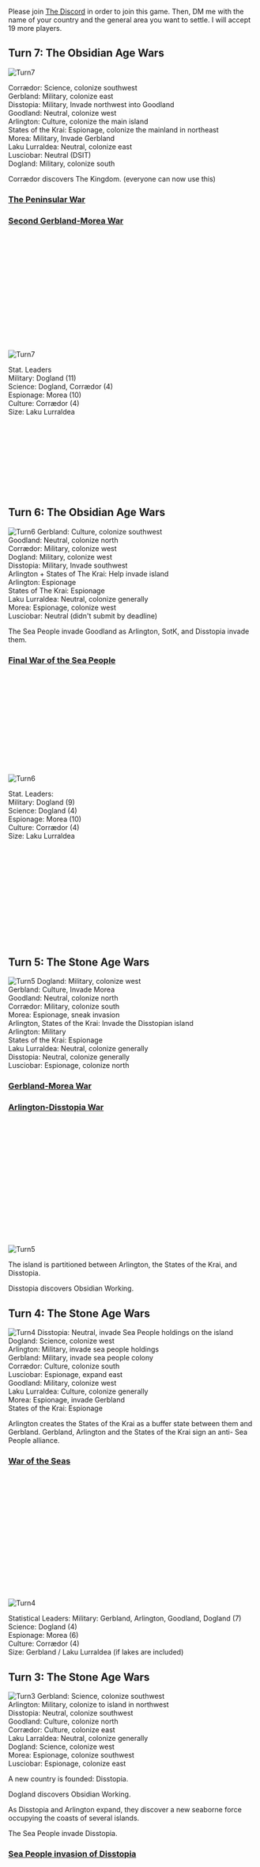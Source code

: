 Please join [The Discord](https://discord.gg/q8DEdhR) in order to join this game. Then, DM me with the name of your country and the general area you want to settle. I will accept 19 more players.

## Turn 7: The Obsidian Age Wars
![Turn7](assets/Turn7a.png)

Corrædor: Science, colonize southwest<br/>
Gerbland: Military, colonize east<br/>
Disstopia: Military, Invade northwest into Goodland<br/>
Goodland: Neutral, colonize west<br/>
Arlington: Culture, colonize the main island<br/>
States of the Krai: Espionage, colonize the mainland in northeast<br/>
Morea: Military, Invade Gerbland<br/>
Laku Lurraldea: Neutral, colonize east<br/>
Lusciobar: Neutral (DSIT)<br/>
Dogland: Military, colonize south

Corrædor discovers The Kingdom. (everyone can now use this)

### [The Peninsular War](wars/war6.md)
### [Second Gerbland-Morea War](wars/war7.md)
<br/><br/><br/><br/><br/><br/><br/><br/><br/><br/><br/><br/><br/>

![Turn7](assets/Turn7b.png)

Stat. Leaders<br/>
Military: Dogland (11)<br/>
Science: Dogland, Corrædor (4)<br/>
Espionage: Morea (10)<br/>
Culture: Corrædor (4)<br/>
Size: Laku Lurraldea
<br/><br/><br/><br/><br/><br/><br/><br/><br/><br/>
## Turn 6: The Obsidian Age Wars
![Turn6](assets/Turn6a.png)
Gerbland: Culture, colonize southwest<br/>
Goodland: Neutral, colonize north<br/>
Corrædor: Military, colonize west<br/>
Dogland: Military, colonize west<br/>
Disstopia: Military, Invade southwest<br/>
Arlington + States of The Krai: Help invade island<br/>
Arlington: Espionage<br/>
States of The Krai: Espionage<br/>
Laku Lurraldea: Neutral, colonize generally<br/>
Morea: Espionage, colonize west<br/>
Lusciobar: Neutral (didn't submit by deadline)

The Sea People invade Goodland as Arlington, SotK, and Disstopia invade them.
### [Final War of the Sea People](wars/war5.md)
<br/><br/><br/><br/><br/><br/><br/><br/><br/><br/><br/><br/>
![Turn6](assets/Turn6b.png)

Stat. Leaders:<br/>
Military: Dogland (9)<br/>
Science: Dogland (4)<br/>
Espionage: Morea (10)<br/>
Culture: Corrædor (4)<br/>
Size: Laku Lurraldea
<br/><br/><br/><br/><br/><br/><br/><br/><br/><br/><br/><br/><br/>
## Turn 5: The Stone Age Wars
![Turn5](assets/Turn5a.png)
Dogland: Military, colonize west<br/>
Gerbland: Culture, Invade Morea<br/>
Goodland: Neutral, colonize north<br/>
Corrædor: Military, colonize south<br/>
Morea: Espionage, sneak invasion<br/>
Arlington, States of the Krai: Invade the Disstopian island<br/>
Arlington: Military<br/>
States of the Krai: Espionage<br/>
Laku Lurraldea: Neutral, colonize generally<br/>
Disstopia: Neutral, colonize generally<br/>
Lusciobar: Espionage, colonize north

### [Gerbland-Morea War](wars/war3.md)
### [Arlington-Disstopia War](wars/war4.md)
<br/><br/><br/><br/><br/><br/><br/>
<br/><br/><br/><br/><br/><br/><br/>

![Turn5](assets/Turn5b.png)

The island is partitioned between Arlington, the States of the Krai, and Disstopia.

Disstopia discovers Obsidian Working.

## Turn 4: The Stone Age Wars
![Turn4](assets/Turn4a.png)
Disstopia: Neutral, invade Sea People holdings on the island<br/>
Dogland: Science, colonize west<br/>
Arlington: Military, invade sea people holdings<br/>
Gerbland: Military, invade sea people colony<br/>
Corrædor: Culture, colonize south<br/>
Lusciobar: Espionage, expand east<br/>
Goodland: Military, colonize west<br/>
Laku Lurraldea: Culture, colonize generally<br/>
Morea: Espionage, invade Gerbland<br/>
States of the Krai: Espionage

Arlington creates the States of the Krai as a buffer state between them and Gerbland. Gerbland, Arlington and the States of the Krai sign an anti- Sea People alliance.

### [War of the Seas](wars/war2.md)
<br/><br/><br/><br/><br/><br/><br/>
<br/><br/><br/><br/><br/><br/><br/>

![Turn4](assets/Turn4b.png)

Statistical Leaders:
Military: Gerbland, Arlington, Goodland, Dogland (7)<br/>
Science: Dogland (4)<br/>
Espionage: Morea (6)<br/>
Culture: Corrædor (4)<br/>
Size: Gerbland / Laku Lurraldea (if lakes are included)


## Turn 3: The Stone Age Wars
![Turn3](assets/Turn3.png)
Gerbland: Science, colonize southwest<br/>
Arlington: Military, colonize to island in northwest<br/>
Disstopia: Neutral, colonize southwest<br/>
Goodland: Culture, colonize north<br/>
Corrædor: Culture, colonize east<br/>
Laku Larraldea: Neutral, colonize generally<br/>
Dogland: Science, colonize west<br/>
Morea: Espionage, colonize southwest<br/>
Lusciobar: Espionage, colonize east

A new country is founded: Disstopia.

Dogland discovers Obsidian Working.

As Disstopia and Arlington expand, they discover a new seaborne force occupying the coasts of several islands.

The Sea People invade Disstopia.

### [Sea People invasion of Disstopia](wars/war1.md)
<br/><br/><br/><br/><br/><br/><br/><br/><br/><br/><br/><br/>
![Turn3](assets/Turn3b.png)

Disstopia wins handily, pushing the Sea People out of their island (mostly)

Naval skirmishes happen between Arlington and The Sea People.

Statistical Leaders:<br/>
Military: Dogland (7)<br/>
Science: No clear leader<br/>
Espionage: Morea (4)<br/>
Culture: Corrædor, Arlington, Goodland (2)<br/>
Size: Gerbland

## Turn 2: The Beginning

![Turn2](assets/Turn2x.png)

Dogland - Military, colonize north<br/>
Morea - Science, colonize southwest on mainland<br/>
Arlington - Culture, colonize north-northeast<br/>
Laku Lurraldea - Science, colonize northwest<br/>
Lusciobar - Science<br/>
Goodland - Military, colonize east<br/>
Gerbland - Military, colonize southwest<br/>
Corrædor - Science, northeast

New countries, Lusciobar and Corrædor are founded.

Lusciobar and Corrædor discover Improved Sailing, while Laku Lurraldea discovers Improved Agriculture 1.

Obsidian Working reaches Gerbland and Morea.

Statistical Leaders:<br/>
Military: Dogland (6)<br/>
Science: Too many<br/>
Espionage: Morea (2)<br/>
Culture: Arlington (2)<br/>
Size: Gerbland

## Turn 1: The Beginning

![Turn1](assets/Turn1.png)

Gerbland - Neutral focus, colonize southwest<br/>
Arlington - Science focus, colonize southeast<br/>
Morea - Espionage focus, colonize northeast-east<br/>
Goodland - Science, colonize east<br/>
Dogland - Military, colonize northeast<br/>
Laku Lurraldea - Neutral, colonize west

Arlington and Goodland both simultaneously discover Obsidian Working. Arlington and Morea expand over the water, while the others expand over land.

Statistical Leaders:<br/>
Military: Dogland (4)<br/>
Science: Arlington and Goodland (2)<br/>
Espionage: Morea (2)<br/>
Culture: Gerbland and Laku Lurraldea (1)<br/>
Size: Dogland

## Turn 0: Game Starting

![Turn0](assets/Turn0.png)
Please join [The Discord](https://discord.gg/q8DEdhR) in order to join this game. Then, DM me with the name of your country and the general area you want to settle. I will accept 25 players as well as adding 2-3 'AI' players.

Here is the map:
![Basemap](assets/BaseMap.png)
